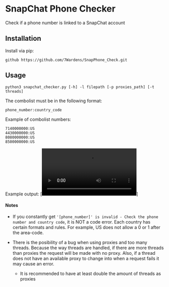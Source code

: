 # SnapChat Phone Checker

Check if a phone number is linked to a SnapChat account

## Installation

Install via pip:

    github https://github.com/7Wardens/SnapPhone_Check.git



## Usage

```python3 snapchat_checker.py [-h] -l filepath [-p proxies_path] [-t threads]```

The combolist must be in the following format:

```phone_number:country_code```

Example of combolist numbers:

```
7140000000:US
4430000000:US
8080000000:US
8500000000:US
```

Example output:
[![Code Execution Video Sample](https://github.com/7Wardens/SnapPhone_Check/blob/main/VideoExample/exec_example.mp4)]

#### Notes
- If you constantly get ```'[phone_number]' is invalid - Check the phone number and country code```, it is NOT a code error. Each country has certain formats and rules. For example, US does not allow a 0 or 1 after the area-code.

- There is the posibility of a bug when using proxies and too many threads. Because the way threads are handled, if there are more threads than proxies the request will be made with no proxy. Also, if a thread does not have an available proxy to change into when a request fails it may cause an error. 
    - It is recommended to have at least double the amount of threads as proxies
